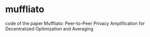 # muffliato
code of the paper Muffliato: Peer-to-Peer Privacy Amplification for Decentralized Optimization and Averaging
